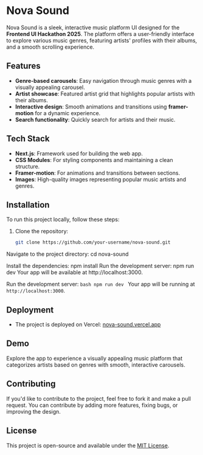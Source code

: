 # Nova Sound

Nova Sound is a sleek, interactive music platform UI designed for the **Frontend UI Hackathon 2025**. The platform offers a user-friendly interface to explore various music genres, featuring artists' profiles with their albums, and a smooth scrolling experience.

## Features
- **Genre-based carousels**: Easy navigation through music genres with a visually appealing carousel.
- **Artist showcase**: Featured artist grid that highlights popular artists with their albums.
- **Interactive design**: Smooth animations and transitions using **framer-motion** for a dynamic experience.
- **Search functionality**: Quickly search for artists and their music.

## Tech Stack
- **Next.js**: Framework used for building the web app.
- **CSS Modules**: For styling components and maintaining a clean structure.
- **Framer-motion**: For animations and transitions between sections.
- **Images**: High-quality images representing popular music artists and genres.

## Installation

To run this project locally, follow these steps:

1. Clone the repository:

   ```bash
   git clone https://github.com/your-username/nova-sound.git

Navigate to the project directory:
cd nova-sound

Install the dependencies:
npm install
Run the development server:
npm run dev
Your app will be available at http://localhost:3000.

Run the development server:
    ```bash
    npm run dev
    ```
    Your app will be running at `http://localhost:3000`.

## Deployment
- The project is deployed on Vercel: [nova-sound.vercel.app](https://nova-sound.vercel.app)

## Demo
Explore the app to experience a visually appealing music platform that categorizes artists based on genres with smooth, interactive carousels.

## Contributing
If you'd like to contribute to the project, feel free to fork it and make a pull request. You can contribute by adding more features, fixing bugs, or improving the design.

## License
This project is open-source and available under the [MIT License](LICENSE).

